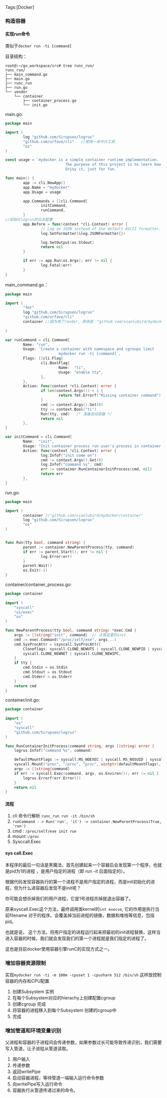 Tags:[Docker]

### 构造容器

#### 实现run命令

类似于`docker run -ti [command]`

目录结构：

```
root@:~/go_workspace/src# tree runc_run/
runc_run/
├── main_command.go
├── main.go
├── runc_run
├── run.go
└── vendor
    └── container
        ├── container_process.go
        └── init.go
```



main.go:

```go
package main

import (
        log "github.com/Sirupsen/logrus"
        "github.com/urfave/cli"   //使用一命令行工具
        "os"
)

const usage = `mydocker is a simple container runtime implementation.
                           The purpose of this project is to learn how docker works and how to write a docker by ourselves
                           Enjoy it, just for fun.`

func main() {
        app := cli.NewApp()
        app.Name = "mydocker"
        app.Usage = usage

        app.Commands = []cli.Command{
                initCommand,
                runCommand,
        }
//初始化logrus的日志配置
        app.Before = func(context *cli.Context) error {
                // Log as JSON instead of the default ASCII formatter.
                log.SetFormatter(&log.JSONFormatter{})

                log.SetOutput(os.Stdout)
                return nil
        }

        if err := app.Run(os.Args); err != nil {
                log.Fatal(err)
        }
}
```

main_command.go：

```go
package main

import (
        "fmt"
        log "github.com/Sirupsen/logrus"
        "github.com/urfave/cli"
        container //因为用了render, 原来是："github.com/xianlubird/mydocker/container"
    	
)

var runCommand = cli.Command{
        Name: "run",
        Usage: `Create a container with namespace and cgroups limit
                        mydocker run -ti [command]`,
        Flags: []cli.Flag{
                cli.BoolFlag{
                        Name:  "ti",
                        Usage: "enable tty",
                },
        },
        Action: func(context *cli.Context) error {
                if len(context.Args()) < 1 {
                        return fmt.Errorf("Missing container command")
                }
                cmd := context.Args().Get(0)
                tty := context.Bool("ti")
                Run(tty, cmd)   /* 准备启动容器 */
                return nil
        },
}

var initCommand = cli.Command{
        Name:  "init",
        Usage: "Init container process run user's process in container. Do not call it outside",
        Action: func(context *cli.Context) error {
                log.Infof("init come on")
                cmd := context.Args().Get(0)
                log.Infof("command %s", cmd)
                err := container.RunContainerInitProcess(cmd, nil)
                return err
        },
}
```

run.go:

```go
package main

import (
        container //"github.com/xianlubird/mydocker/container"
        log "github.com/Sirupsen/logrus"
        "os"
)


func Run(tty bool, command string) {
        parent := container.NewParentProcess(tty, command)
        if err := parent.Start(); err != nil {
                log.Error(err)
        }
        parent.Wait()
        os.Exit(-1)
}
```



container/container_process.go:

```go
package container
  
import (
    "syscall"
    "os/exec"
    "os"
)

func NewParentProcess(tty bool, command string) *exec.Cmd {
    args := []string{"init", command}  // 注意这里的init
    cmd := exec.Command("/proc/self/exe", args...)
    cmd.SysProcAttr = &syscall.SysProcAttr{
        Cloneflags: syscall.CLONE_NEWUTS | syscall.CLONE_NEWPID | syscall.CLONE_NEWNS |
        syscall.CLONE_NEWNET | syscall.CLONE_NEWIPC,
    }
    if tty {
        cmd.Stdin = os.Stdin
        cmd.Stdout = os.Stdout
        cmd.Stderr = os.Stderr
    }
    return cmd
}

```

container/init.go:

```go
package container
  
import (
    "os"
    "syscall"
    "github.com/Sirupsen/logrus"
)

func RunContainerInitProcess(command string, args []string) error {
    logrus.Infof("command %s", command)

    defaultMountFlags := syscall.MS_NOEXEC | syscall.MS_NOSUID | syscall.MS_NODEV
    syscall.Mount("proc", "/proc", "proc", uintptr(defaultMountFlags), "")
    argv := []string{command}
    if err := syscall.Exec(command, argv, os.Environ()); err != nil {
        logrus.Errorf(err.Error())
    }
    return nil
}

```



#### 流程

1. cli 命令行解析 `runc_run run -it /bin/sh`
2. `runCommand - > Run('run', 'it') -> container.NewParentProcess(True, 'run')`
3. cmd : `/proc/self/exe init run` 
4. mount :`/proc `
5. Sysccall.Exec



#### sys call.Exec

本程序的最后一句话是黑魔法，首先创建起来一个容器后会发现第一个程序，也就是pid为1的进程 ，是用户指定的进程（即 run -it 后面指定的）。

根据代码发现容器执行的第一个进程不是用户指定的进程，而是init初始化的进程，但为什么进容器后发现不是init呢？

你可能会想杀掉我们的用户进程，它是1号进程杀掉就退出容器了。

原来syscall.Exec这个方法，最终调用类kernel的`int execve`, 它的作用是执行当前filename 对于的程序。会覆盖掉当前进程的镜像，数据和堆栈等信息，包括pid。

也就是说， 这个方法，将用户指定的进程运行起来把最初的init进程替换，这样当进入容器的时候，我们就会发现我们的第一个进程就是我们指定的进程了。

这也是目前docker使用容器引擎runC的实现方式之一。



### 增加容器资源限制

实现`mydocker run -ti -m 100m -cpuset 1 -cpushare 512 /bin/sh`  这样放控制容器的内存和CPU配置

1. 创建Subsystem 实例
2. 在每个Subsystem对应的hierachy上创建配置cgroup
3. 创建cgroup 完成
4. 将容器的进程移入到每个Subsystem 创建的cgroup中
5. 完成



### 增加管道和环境变量识别

父进程和容器的子进程间会传递参数，如果参数过长可能导致传递识别，我们需要写入管道，让子进程从管道读取。

1. 用户输入
2. 传递参数
3. 返回writePipe
4. 启动容器进程，等待管道一端输入运行命令参数
5. 向writePipe写入运行命令
6. 容器执行从管道传递过来的命令。